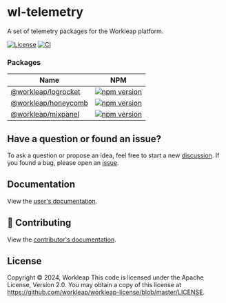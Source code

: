 # wl-telemetry

A set of telemetry packages for the Workleap platform.

[![License](https://img.shields.io/badge/License-Apache_2.0-blue.svg)](./LICENSE)
[![CI](https://github.com/workleap/wl-telemetry/actions/workflows/ci.yml/badge.svg)](https://github.com/workleap/wl-telemetry/actions/workflows/ci.yml)

### Packages

| Name | NPM |
| --- | --- |
| [@workleap/logrocket](packages/logrocket/README.md) | [![npm version](https://img.shields.io/npm/v/@workleap/logrocket)](https://www.npmjs.com/package/@workleap/logrocket) |
| [@workleap/honeycomb](packages/honeycomb/README.md) | [![npm version](https://img.shields.io/npm/v/@workleap/honeycomb)](https://www.npmjs.com/package/@workleap/honeycomb) |
| [@workleap/mixpanel](packages/mixpanel/README.md) | [![npm version](https://img.shields.io/npm/v/@workleap/mixpanel)](https://www.npmjs.com/package/@workleap/mixpanel) |

## Have a question or found an issue?

To ask a question or propose an idea, feel free to start a new [discussion](https://github.com/workleap/wl-telemetry/discussions). If you found a bug, please open an [issue](https://github.com/workleap/wl-telemetry/issues).

## Documentation

View the [user's documentation](https://workleap.github.io/wl-telemetry/).

## 🤝 Contributing

View the [contributor's documentation](./CONTRIBUTING.md).

## License

Copyright © 2024, Workleap This code is licensed under the Apache License, Version 2.0. You may obtain a copy of this license at https://github.com/workleap/workleap-license/blob/master/LICENSE.



